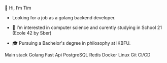 👋 Hi, I’m Tim
- Looking for a job as a golang backend developer.

- 👀 I’m interested in computer science and curently studying in School 21 (Ecole 42 by Sber)
- 🎓 Pursuing a Bachelor's degree in philosophy at IKBFU.

Main stack
Golang Fast Api PostgreSQL Redis Docker Linux Git CI/CD

<!---
CEhresmann/CEhresmann is a ✨ special ✨ repository because its `README.md` (this file) appears on your GitHub profile.
You can click the Preview link to take a look at your changes.
--->
